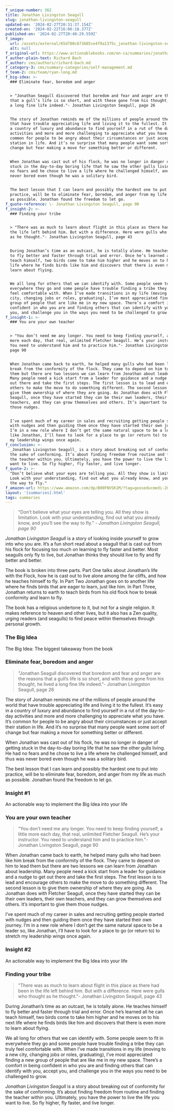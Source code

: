```yaml
---
f_unique-number: 362
title: Jonathan Livingston Seagull
slug: jonathan-livingston-seagull
updated-on: '2024-02-27T20:31:37.154Z'
created-on: '2024-02-22T16:06:18.377Z'
published-on: '2024-02-27T20:40:29.559Z'
f_image:
  url: /assets/external/65d780c673685ce4f9a1375c_jonathan-livingston-seagull.jpeg
  alt: null
f_original-url: https://www.actionablebooks.com/en-ca/summaries/jonathan-livingston-seagull/
f_author-plain-text: Richard Bach
f_author: cms/authors/richard-bach.md
f_category-3: cms/summary-categories/self-management.md
f_team-2: cms/team/ryan-long.md
f_big-idea: >-
  ### Eliminate fear, boredom and anger


  > "Jonathan Seagull discovered that boredom and fear and anger are the reasons
  that a gull’s life is so short, and with these gone from his thought, he lived
  a long fine life indeed."- Jonathan Livingston Seagull, page 26


  The story of Jonathan reminds me of the millions of people around the world
  that have trouble appreciating life and living it to the fullest. It’s easy in
  a country of luxury and abundance to find yourself in a rut of the day-to-day
  activities and more and more challenging to appreciate what you have. It’s
  common for people to be angry about their circumstances or just accept their
  station in life. And it’s no surprise that many people want some sort of
  change but fear making a move for something better or different.


  When Jonathan was cast out of his flock, he was no longer in danger of getting
  stuck in the day-to-day boring life that he saw the other gulls living. He had
  no fears and he chose to live a life where he challenged himself, and thus was
  never bored even though he was a solitary bird.


  The best lesson that I can learn and possibly the hardest one to put into
  practice, will be to eliminate fear, boredom, and anger from my life as much
  as possible. Jonathan found the freedom to let go.
f_quote-reference: \- Jonathan Livingston Seagull, page 90
f_insight-2: >-
  ### Finding your tribe


  > "There was as much to learn about flight in this place as there had been in
  the life left behind him. But with a difference. Here were gulls who thought
  as he thought."- Jonathan Livingston Seagull, page 43


  During Jonathan’s time as an outcast, he is totally alone. He teaches himself
  to fly better and faster through trial and error. Once he’s learned all he can
  teach himself, two birds come to take him higher and he moves on to his next
  life where he finds birds like him and discovers that there is even more to
  learn about flying.


  We all long for others that we can identify with. Some people seem to fit in
  everywhere they go and some people have trouble finding a tribe they can truly
  feel comfortable with. When I’ve made transitions in my life (moving to a new
  city, changing jobs or roles, graduating), I’ve most appreciated finding a new
  group of people that are like me in my new space. There’s a comfort in being
  confident in who you are and finding others that can identify with you, accept
  you, and challenge you in the ways you need to be challenged to grow.
f_insight-1: >-
  ### You are your own teacher


  > "You don’t need me any longer. You need to keep finding yourself, a little
  more each day, that real, unlimited Fletcher Seagull. He’s your instructor.
  You need to understand him and to practice him."- Jonathan Livingston Seagull,
  page 90


  When Jonathan came back to earth, he helped many gulls who had been like him
  break from the conformity of the flock. They came to depend on him to lead
  them but there are two lessons we can learn from Jonathan about leadership.
  Many people need a kick start from a leader for guidance and a nudge to get
  out there and take the first steps. The first lesson is to lead and encourage
  others to make the move to do something different. The second lesson is to
  give them ownership of where they are going. As Jonathan does with Fletcher
  Seagull, once they have started they can be their own leaders, their own
  teachers, and they can grow themselves and others. It’s important to give them
  those nudges.


  I’ve spent much of my career in sales and recruiting getting people started
  with nudges and then guiding them once they have started their own journey.
  I’m in a new role where I don’t get the same natural space to be a leader so,
  like Jonathan, I’ll have to look for a place to go (or return to) to stretch
  my leadership wings once again.
f_conclusion: >-
  _Jonathan Livingston Seagull_ is a story about breaking out of conformity for
  the sake of conforming. It’s about finding freedom from routine and finding
  the teacher within you. Ultimately, you have the power to live the life you
  want to live. So fly higher, fly faster, and live longer.
f_quote-2: >-
  "Don’t believe what your eyes are telling you. All they show is limitation.
  Look with your understanding, find out what you already know, and you’ll see
  the way to fly."
f_amazon-url: https://www.amazon.com/dp/B00FNVSK1M/?tag=gooseducmedi-20
layout: '[summaries].html'
tags: summaries
---
```


> "Don’t believe what your eyes are telling you. All they show is limitation. Look with your understanding, find out what you already know, and you’ll see the way to fly." _\- Jonathan Livingston Seagull, page 90_

_Jonathan Livingston Seagull_ is a story of looking inside yourself to grow into who you are. It’s a fun short read about a seagull that is cast out from his flock for focusing too much on learning to fly faster and better. Most seagulls only fly to live, but Jonathan thinks they should live to fly and fly better and better.

The book is broken into three parts. Part One talks about Jonathan’s life with the Flock, how he is cast out to live alone among the far cliffs, and how he teaches himself to fly. In Part Two Jonathan goes on to another life where he finds birds that are eager to learn, just like him. In Part Three, Jonathan returns to earth to teach birds from his old flock how to break conformity and learn to fly.

The book has a religious undertone to it, but not for a single religion. It makes reference to heaven and other lives, but it also has a Zen quality, urging readers (and seagulls) to find peace within themselves through personal growth.

### The Big Idea

The Big Idea: The biggest takeaway from the book

### Eliminate fear, boredom and anger

> "Jonathan Seagull discovered that boredom and fear and anger are the reasons that a gull’s life is so short, and with these gone from his thought, he lived a long fine life indeed."- Jonathan Livingston Seagull, page 26

The story of Jonathan reminds me of the millions of people around the world that have trouble appreciating life and living it to the fullest. It’s easy in a country of luxury and abundance to find yourself in a rut of the day-to-day activities and more and more challenging to appreciate what you have. It’s common for people to be angry about their circumstances or just accept their station in life. And it’s no surprise that many people want some sort of change but fear making a move for something better or different.

When Jonathan was cast out of his flock, he was no longer in danger of getting stuck in the day-to-day boring life that he saw the other gulls living. He had no fears and he chose to live a life where he challenged himself, and thus was never bored even though he was a solitary bird.

The best lesson that I can learn and possibly the hardest one to put into practice, will be to eliminate fear, boredom, and anger from my life as much as possible. Jonathan found the freedom to let go.

### Insight #1

An actionable way to implement the Big Idea into your life

### You are your own teacher

> "You don’t need me any longer. You need to keep finding yourself, a little more each day, that real, unlimited Fletcher Seagull. He’s your instructor. You need to understand him and to practice him."- Jonathan Livingston Seagull, page 90

When Jonathan came back to earth, he helped many gulls who had been like him break from the conformity of the flock. They came to depend on him to lead them but there are two lessons we can learn from Jonathan about leadership. Many people need a kick start from a leader for guidance and a nudge to get out there and take the first steps. The first lesson is to lead and encourage others to make the move to do something different. The second lesson is to give them ownership of where they are going. As Jonathan does with Fletcher Seagull, once they have started they can be their own leaders, their own teachers, and they can grow themselves and others. It’s important to give them those nudges.

I’ve spent much of my career in sales and recruiting getting people started with nudges and then guiding them once they have started their own journey. I’m in a new role where I don’t get the same natural space to be a leader so, like Jonathan, I’ll have to look for a place to go (or return to) to stretch my leadership wings once again.

### Insight #2

An actionable way to implement the Big Idea into your life

### Finding your tribe

> "There was as much to learn about flight in this place as there had been in the life left behind him. But with a difference. Here were gulls who thought as he thought."- Jonathan Livingston Seagull, page 43

During Jonathan’s time as an outcast, he is totally alone. He teaches himself to fly better and faster through trial and error. Once he’s learned all he can teach himself, two birds come to take him higher and he moves on to his next life where he finds birds like him and discovers that there is even more to learn about flying.

We all long for others that we can identify with. Some people seem to fit in everywhere they go and some people have trouble finding a tribe they can truly feel comfortable with. When I’ve made transitions in my life (moving to a new city, changing jobs or roles, graduating), I’ve most appreciated finding a new group of people that are like me in my new space. There’s a comfort in being confident in who you are and finding others that can identify with you, accept you, and challenge you in the ways you need to be challenged to grow.

_Jonathan Livingston Seagull_ is a story about breaking out of conformity for the sake of conforming. It’s about finding freedom from routine and finding the teacher within you. Ultimately, you have the power to live the life you want to live. So fly higher, fly faster, and live longer.
